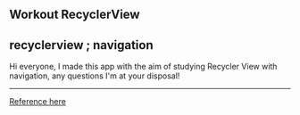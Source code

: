 Workout RecyclerView
---
recyclerview ; navigation
---

Hi everyone, I made this app with the aim of studying Recycler View with navigation, any questions I'm at your disposal!

---
[Reference here](https://www.youtube.com/watch?v=EB32R-u_tac&t=2724s)


